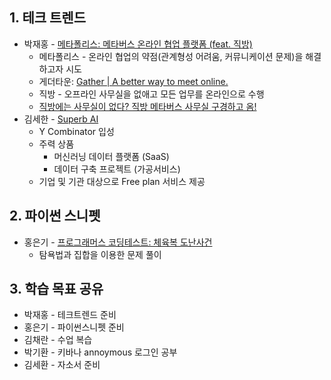 ## 1. 테크 트렌드

- 박재홍 - <a href=https://docs.google.com/document/d/13gzqAOINhNtAMMlULd8JQidMWyDFkNGq97ubg9h5yTA/edit# target="_blank">메타폴리스: 메타버스 온라인 협업 플랫폼 (feat. 직방)</a>
  - 메타폴리스 - 온라인 협업의 약점(관계형성 어려움, 커뮤니케이션 문제)을 해결하고자 시도
  - 게더타운:  <a href=https://www.gather.town target="_blank">Gather | A better way to meet online.</a>
  - 직방 - 오프라인 사무실을 없애고 모든 업무를 온라인으로 수행
  - [직방에는 사무실이 없다? 직방 메타버스 사무실 구경하고 옴!](https://www.youtube.com/watch?app=desktop&v=n2Pzg-dz-Fo)
- 김세한 - <a href=https://docs.google.com/presentation/d/1zUTgPDnkzENfNCH4be_JKzaF-nlmIQl-Mnxbgx0FgdA/edit#, target="_blank">Superb AI</a>
  - Y Combinator 입성
  - 주력 상품
    - 머신러닝 데이터 플랫폼 (SaaS)
    - 데이터 구축 프로젝트 (가공서비스)
  - 기업 및 기관 대상으로 Free plan 서비스 제공





## 2. 파이썬 스니펫

- 홍은기 - <a href=https://programmers.co.kr/learn/courses/30/lessons/42862 target="__blank">프로그래머스 코딩테스트: 체육복 도난사건</a>
  - 탐욕법과 집합을 이용한 문제 풀이





## 3. 학습 목표 공유

- 박재홍 - 테크트렌드 준비
- 홍은기 - 파이썬스니펫 준비
- 김채란 - 수업 복습
- 박기환 - 키바나 annoymous 로그인 공부
- 김세환 - 자소서 준비
